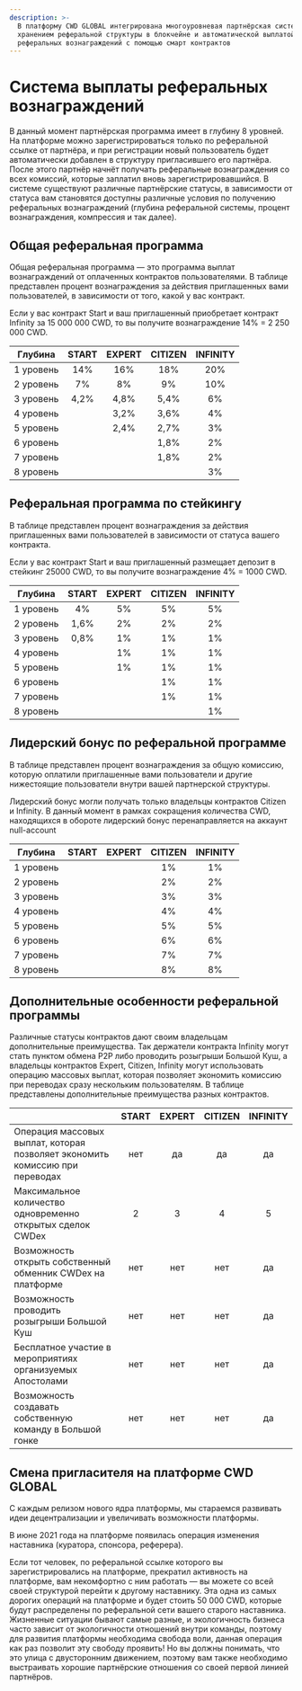 ```yaml
---
description: >-
  В платформу CWD GLOBAL интегрирована многоуровневая партнёрская система с
  хранением реферальной структуры в блокчейне и автоматической выплатой
  реферальных вознаграждений с помощью смарт контрактов
---
```


# Система выплаты реферальных вознаграждений

В данный момент партнёрская программа имеет в глубину 8 уровней. На платформе можно зарегистрироваться только по реферальной ссылке от партнёра, и при регистрации новый пользователь будет автоматически добавлен в структуру пригласившего его партнёра. После этого партнёр начнёт получать реферальные вознаграждения со всех комиссий, которые заплатил вновь зарегистрировавшийся. В системе существуют различные партнёрские статусы, в зависимости от статуса вам становятся доступны различные условия по получению реферальных вознаграждений (глубина реферальной системы, процент вознаграждения, компрессия и так далее).

## Общая реферальная программа

Общая реферальная программа — это программа выплат вознаграждений от оплаченных контрактов пользователями. В таблице представлен процент вознаграждения за действия приглашенных вами пользователей, в зависимости от того, какой у вас контракт.

Если у вас контракт Start и ваш приглашенный приобретает контракт Infinity за 15 000 000 CWD, то вы получите вознаграждение 14% = 2 250 000 CWD.

| Глубина   | START | EXPERT | CITIZEN | INFINITY |
| --------- | :---: | :----: | :-----: | :------: |
| 1 уровень |  14%  |   16%  |   18%   |    20%   |
| 2 уровень |   7%  |   8%   |    9%   |    10%   |
| 3 уровень |  4,2% |  4,8%  |   5,4%  |    6%    |
| 4 уровень |       |  3,2%  |   3,6%  |    4%    |
| 5 уровень |       |  2,4%  |   2,7%  |    3%    |
| 6 уровень |       |        |   1,8%  |    2%    |
| 7 уровень |       |        |   1,8%  |    2%    |
| 8 уровень |       |        |         |    3%    |

## Реферальная программа по стейкингу

В таблице представлен процент вознаграждения за действия приглашенных вами пользователей в зависимости от статуса вашего контракта.

Если у вас контракт Start и ваш приглашенный размещает депозит в стейкинг 25000 CWD, то вы получите вознаграждение 4% = 1000 CWD.

| Глубина   | START | EXPERT | CITIZEN | INFINITY |
| --------- | :---: | :----: | :-----: | :------: |
| 1 уровень |   4%  |   5%   |    5%   |    5%    |
| 2 уровень |  1,6% |   2%   |    2%   |    2%    |
| 3 уровень |  0,8% |   1%   |    1%   |    1%    |
| 4 уровень |       |   1%   |    1%   |    1%    |
| 5 уровень |       |   1%   |    1%   |    1%    |
| 6 уровень |       |        |    1%   |    1%    |
| 7 уровень |       |        |    1%   |    1%    |
| 8 уровень |       |        |         |    1%    |

## Лидерский бонус по реферальной программе

В таблице представлен процент вознаграждения за общую комиссию, которую оплатили приглашенные вами пользователи и другие нижестоящие пользователи внутри вашей партнерской структуры.

Лидерский бонус могли получать только владельцы контрактов Citizen и Infinity. В данный момент в рамках сокращения количества CWD, находящихся в обороте лидерский бонус перенаправляется на аккаунт null-account&#x20;

| Глубина   | START | EXPERT | CITIZEN | INFINITY |
| --------- | :---: | :----: | :-----: | :------: |
| 1 уровень |       |        |    1%   |    1%    |
| 2 уровень |       |        |    2%   |    2%    |
| 3 уровень |       |        |    3%   |    3%    |
| 4 уровень |       |        |    4%   |    4%    |
| 5 уровень |       |        |    5%   |    5%    |
| 6 уровень |       |        |    6%   |    6%    |
| 7 уровень |       |        |    7%   |    7%    |
| 8 уровень |       |        |    8%   |    8%    |

## Дополнительные особенности реферальной программы

Различные статусы контрактов дают своим владельцам дополнительные преимущества. Так держатели контракта Infinity могут стать пунктом обмена P2P либо проводить розыгрыши Большой Куш, а владельцы контрактов Expert, Citizen, Infinity могут использовать операцию массовых выплат, которая позволяет экономить комиссию при переводах сразу нескольким пользователям. В таблице представлены дополнительные преимущества разных контрактов.

|                                                                              | START | EXPERT | CITIZEN | INFINITY |
| ---------------------------------------------------------------------------- | :---: | :----: | :-----: | :------: |
| Операция массовых выплат, которая позволяет экономить комиссию при переводах |  нет  |   да   |    да   |    да    |
| Максимальное количество одновременно открытых сделок CWDex                   |   2   |    3   |    4    |     5    |
| Возможность открыть собственный обменник CWDex на платформе                  |  нет  |   нет  |   нет   |    да    |
| Возможность проводить розыгрыши Большой Куш                                  |  нет  |   нет  |   нет   |    да    |
| Бесплатное участие в мероприятиях организуемых Апостолами                    |  нет  |   нет  |   нет   |    да    |
| Возможность создавать собственную команду в Большой гонке                    |  нет  |   нет  |   нет   |    да    |

## Смена пригласителя на платформе CWD GLOBAL

С каждым релизом нового ядра платформы, мы стараемся развивать идеи децентрализации и увеличивать возможности платформы.

В июне 2021 года на платформе появилась операция изменения наставника (куратора, спонсора, реферера).

Если тот человек, по реферальной ссылке которого вы зарегистрировались на платформе, прекратил активность на платформе, вам некомфортно с ним работать — вы можете со всей своей структурой перейти к другому наставнику. Эта одна из самых дорогих операций на платформе и будет стоить 50 000 CWD, которые будут распределены по реферальной сети вашего старого наставника. Жизненные ситуации бывают самые разные, и экологичность бизнеса часто зависит от экологичности отношений внутри команды, поэтому для развития платформы необходима свобода воли, данная операция как раз позволит эту свободу проявить! Но вы должны понимать, что это улица с двусторонним движением, поэтому вам также необходимо выстраивать хорошие партнёрские отношения со своей первой линией партнёров.
